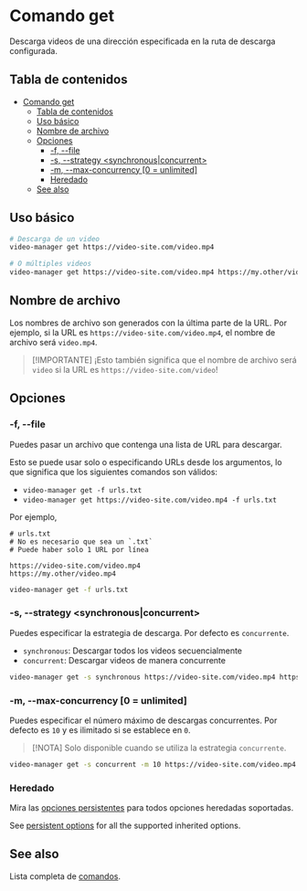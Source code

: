 # Comando get

Descarga videos de una dirección especificada en la ruta de descarga configurada.

## Tabla de contenidos

<!--toc:start-->
- [Comando get](#comando-get)
  - [Tabla de contenidos](#tabla-de-contenidos)
  - [Uso básico](#uso-básico)
  - [Nombre de archivo](#nombre-de-archivo)
  - [Opciones](#opciones)
    - [-f, --file ](#-f---file-)
    - [-s, --strategy \<synchronous|concurrent\>](#-s---strategy-synchronousconcurrent)
    - [-m, --max-concurrency \[0 = unlimited\] ](#-m---max-concurrency-0--unlimited-)
    - [Heredado](#heredado)
  - [See also](#see-also)
<!--toc:end-->

## Uso básico

```sh
# Descarga de un video
video-manager get https://video-site.com/video.mp4

# O múltiples videos
video-manager get https://video-site.com/video.mp4 https://my.other/video.mp4
```

## Nombre de archivo

Los nombres de archivo son generados con la última parte de la URL.
Por ejemplo, si la URL es `https://video-site.com/video.mp4`, el nombre de archivo será `video.mp4`.

> [!IMPORTANTE]
> ¡Esto también significa que el nombre de archivo será `video` si la URL es `https://video-site.com/video`!

## Opciones

### -f, --file <path>

Puedes pasar un archivo que contenga una lista de URL para descargar.

Esto se puede usar solo o especificando URLs desde los argumentos, lo que significa que los siguientes comandos son válidos:

- `video-manager get -f urls.txt`
- `video-manager get https://video-site.com/video.mp4 -f urls.txt`

Por ejemplo,

```text
# urls.txt
# No es necesario que sea un `.txt`
# Puede haber solo 1 URL por línea

https://video-site.com/video.mp4
https://my.other/video.mp4
```

```sh
video-manager get -f urls.txt
```

### -s, --strategy <synchronous|concurrent>


Puedes especificar la estrategia de descarga. Por defecto es `concurrente`.

- `synchronous`: Descargar todos los videos secuencialmente
- `concurrent`: Descargar videos de manera concurrente

```sh
video-manager get -s synchronous https://video-site.com/video.mp4 https://my.other/video.mp4
```

### -m, --max-concurrency [0 = unlimited] <integer>

Puedes especificar el número máximo de descargas concurrentes. Por defecto es `10` y es ilimitado si se establece en `0`.

> [!NOTA]
> Solo disponible cuando se utiliza la estrategia `concurrente`.

```sh
video-manager get -s concurrent -m 10 https://video-site.com/video.mp4 https://my.other/video.mp4
```

### Heredado

Mira las [opciones persistentes](./index.md#persistent-options) para todos opciones heredadas soportadas.

See [persistent options](./index.md#persistent-options) for all the supported inherited options.

## See also

Lista completa de [comandos](./index.md).
